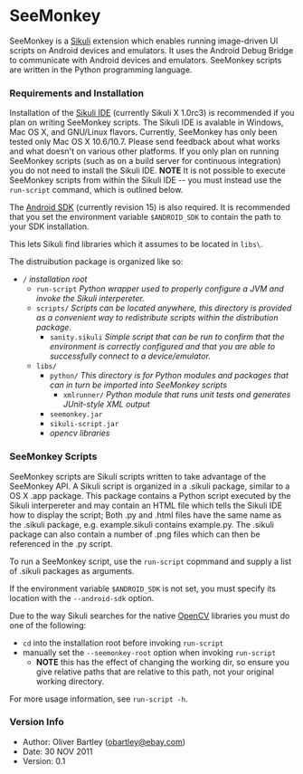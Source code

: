 # SeeMonkey #

SeeMonkey is a [Sikuli](http://sikuli.org/) extension which enables running image-driven UI scripts on Android devices and emulators.
It uses the Android Debug Bridge to communicate with Android devices and emulators.
SeeMonkey scripts are written in the Python programming language.

### Requirements and Installation ###

Installation of the [Sikuli IDE](http://sikuli.org/download.shtml) (currently Sikuli X 1.0rc3) is recommended if you plan on writing SeeMonkey scripts. The Sikuli IDE is avalable in Windows, Mac OS X, and GNU/Linux flavors.
Currently, SeeMonkey has only been tested only Mac OS X 10.6/10.7. Please send feedback about what works and what doesn't on various other platforms.
If you only plan on running SeeMonkey scripts (such as on a build server for continuous integration) you do not need to install the Sikuli IDE.
**NOTE** It is not possible to execute SeeMonkey scripts from within the Sikuli IDE -- you must instead use the `run-script` command, which is outlined below.

The [Android SDK](http://developer.android.com/sdk/index.html) (currently revision 15) is also required.
It is recommended that you set the environment variable `$ANDROID_SDK` to contain the path to your SDK installation.

This lets Sikuli find libraries which it assumes to be located in `libs\`.

The distruibution package is organized like so:

* `/` _installation root_
    * `run-script` _Python wrapper used to properly configure a JVM and invoke the Sikuli interpereter._
    * `scripts/` _Scripts can be located anywhere, this directory is provided as a convenient way to redistribute scripts within the distribution package._
    	* `sanity.sikuli` _Simple script that can be run to confirm that the environment is correctly configured and that you are able to successfully connect to a device/emulator._
    * `libs/`
    	* `python/` _This directory is for Python modules and packages that can in turn be imported into SeeMonkey scripts_
    		* `xmlrunner/` _Python module that runs unit tests ond generates JUnit-style XML output_
    	* `seemonkey.jar`
    	* `sikuli-script.jar`
        * _opencv libraries_

### SeeMonkey Scripts ###

SeeMonkey scripts are Sikuli scripts written to take advantage of the SeeMonkey API.
A Sikuli script is organized in a .sikuli package, similar to a OS X .app package.
This package contains a Python script executed by the Sikuli interpereter and may contain an HTML file which tells the Sikuli IDE how to display the script;
Both .py and .html files have the same name as the .sikuli package, e.g. example.sikuli contains example.py.
The .sikuli package can also contain a number of .png files which can then be referenced in the .py script.

To run a SeeMonkey script, use the `run-script` copmmand and supply a list of .sikuli packages as arguments.

If the environment variable `$ANDROID_SDK` is not set, you must specify its location with the `--android-sdk` option.

Due to the way Sikuli searches for the native [OpenCV](http://opencv.willowgarage.com/wiki/) libraries you must do one of the following:

* `cd` into the installation root before invoking `run-script`
* manually set the `--seemonkey-root` option when invoking `run-script` 
	* **NOTE** this has the effect of changing the working dir, so ensure you give relative paths that are relative to this path, not your original working directory.

For more usage information, see `run-script -h`.

### Version Info ###

* Author: Oliver Bartley (obartley@ebay.com)
* Date: 30 NOV 2011
* Version: 0.1
